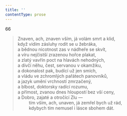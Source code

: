 ```yaml
---
title: ''
contentType: prose
---
```


66

> Znaven, ach, znaven vším, já volám smrt a klid,  
> když vidím zásluhy rodit se u žebráka,  
> a bědnou nicotnost zas v nádheře se skvít,  
> a víru nejčistší zrazenou hořce plakat,  
> a zlatý vavřín poct na hlavách nehodných,  
> a dívčí něhu, čest, servanou v okamžiku,  
> a dokonalost pak, budící už jen smích,  
> a vládu ve zchromlých pařátech panovníků,  
> a jazyk umění vrchností zmrzačený,  
> a blbost, doktorsky radící rozumu,  
> a přímost, zvanou dnes hloupostí bez vší ceny,  
> a Dobro, zajaté a otročící Zlu —  
>          tím vším, ach, unaven, já zemřel bych už rád,  
>          kdybych tím nemusel i lásce sbohem dát.
